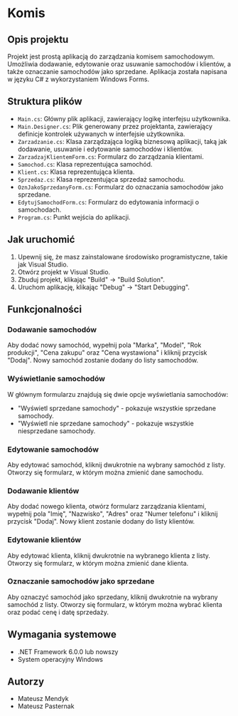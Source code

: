 

# Komis #

## Opis projektu

Projekt jest prostą aplikacją do zarządzania komisem samochodowym. Umożliwia dodawanie, edytowanie oraz usuwanie samochodów i klientów, a także oznaczanie samochodów jako sprzedane. Aplikacja została napisana w języku C# z wykorzystaniem Windows Forms.

## Struktura plików

- `Main.cs`: Główny plik aplikacji, zawierający logikę interfejsu użytkownika.
- `Main.Designer.cs`: Plik generowany przez projektanta, zawierający definicje kontrolek używanych w interfejsie użytkownika.
- `Zarzadzanie.cs`: Klasa zarządzająca logiką biznesową aplikacji, taką jak dodawanie, usuwanie i edytowanie samochodów i klientów.
- `ZarzadzajKlientemForm.cs`: Formularz do zarządzania klientami.
- `Samochod.cs`: Klasa reprezentująca samochód.
- `Klient.cs`: Klasa reprezentująca klienta.
- `Sprzedaz.cs`: Klasa reprezentująca sprzedaż samochodu.
- `OznJakoSprzedanyForm.cs`: Formularz do oznaczania samochodów jako sprzedane.
- `EdytujSamochodForm.cs`: Formularz do edytowania informacji o samochodach.
- `Program.cs`: Punkt wejścia do aplikacji.

## Jak uruchomić ##

1. Upewnij się, że masz zainstalowane środowisko programistyczne, takie jak Visual Studio.
2. Otwórz projekt w Visual Studio.
3. Zbuduj projekt, klikając "Build" -> "Build Solution".
4. Uruchom aplikację, klikając "Debug" -> "Start Debugging".

## Funkcjonalności

### Dodawanie samochodów

Aby dodać nowy samochód, wypełnij pola "Marka", "Model", "Rok produkcji", "Cena zakupu" oraz "Cena wystawiona" i kliknij przycisk "Dodaj". Nowy samochód zostanie dodany do listy samochodów.

### Wyświetlanie samochodów

W głównym formularzu znajdują się dwie opcje wyświetlania samochodów:
- "Wyświetl sprzedane samochody" - pokazuje wszystkie sprzedane samochody.
- "Wyświetl nie sprzedane samochody" - pokazuje wszystkie niesprzedane samochody.

### Edytowanie samochodów

Aby edytować samochód, kliknij dwukrotnie na wybrany samochód z listy. Otworzy się formularz, w którym można zmienić dane samochodu.

### Dodawanie klientów

Aby dodać nowego klienta, otwórz formularz zarządzania klientami, wypełnij pola "Imię", "Nazwisko", "Adres" oraz "Numer telefonu" i kliknij przycisk "Dodaj". Nowy klient zostanie dodany do listy klientów.

### Edytowanie klientów

Aby edytować klienta, kliknij dwukrotnie na wybranego klienta z listy. Otworzy się formularz, w którym można zmienić dane klienta.

### Oznaczanie samochodów jako sprzedane

Aby oznaczyć samochód jako sprzedany, kliknij dwukrotnie na wybrany samochód z listy. Otworzy się formularz, w którym można wybrać klienta oraz podać cenę i datę sprzedaży.

## Wymagania systemowe

- .NET Framework 6.0.0 lub nowszy
- System operacyjny Windows

## Autorzy

- Mateusz Mendyk
- Mateusz Pasternak

